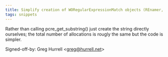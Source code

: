 ```yaml
---
title: Simplify creation of WORegularExpressionMatch objects (REnamer, 1dd2077)
tags: snippets
---
```


Rather than calling pcre_get_substring() just create the string directly ourselves; the total number of allocations is rougly the same but the code is simpler.

Signed-off-by: Greg Hurrell &lt;greg@hurrell.net&gt;
